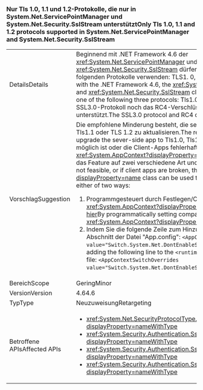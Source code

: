 ### <a name="only-tls-10-11-and-12-protocols-supported-in-systemnetservicepointmanager-and-systemnetsecuritysslstream"></a><span data-ttu-id="749de-101">Nur Tls 1.0, 1.1 und 1.2-Protokolle, die nur in System.Net.ServicePointManager und System.Net.Security.SslStream unterstützt</span><span class="sxs-lookup"><span data-stu-id="749de-101">Only Tls 1.0, 1.1 and 1.2 protocols supported in System.Net.ServicePointManager and System.Net.Security.SslStream</span></span>

|   |   |
|---|---|
|<span data-ttu-id="749de-102">Details</span><span class="sxs-lookup"><span data-stu-id="749de-102">Details</span></span>|<span data-ttu-id="749de-103">Beginnend mit .NET Framework 4.6 der <xref:System.Net.ServicePointManager> und <xref:System.Net.Security.SslStream> dürfen die Klassen nur eine der drei folgenden Protokolle verwenden: TLS1. 0, Tls1.1 oder TLS 1.2.</span><span class="sxs-lookup"><span data-stu-id="749de-103">Starting with the .NET Framework 4.6, the <xref:System.Net.ServicePointManager> and <xref:System.Net.Security.SslStream> classes are only allowed to use one of the following three protocols: Tls1.0, Tls1.1, or Tls1.2.</span></span> <span data-ttu-id="749de-104">Weder das SSL3.0-Protokoll noch das RC4-Verschlüsselungsverfahren werden unterstützt.</span><span class="sxs-lookup"><span data-stu-id="749de-104">The SSL3.0 protocol and RC4 cipher are not supported.</span></span>|
|<span data-ttu-id="749de-105">Vorschlag</span><span class="sxs-lookup"><span data-stu-id="749de-105">Suggestion</span></span>|<span data-ttu-id="749de-106">Die empfohlene Minderung besteht, die serverseitige app auf TLS1. 0, Tls1.1 oder TLS 1.2 zu aktualisieren.</span><span class="sxs-lookup"><span data-stu-id="749de-106">The recommended mitigation is to upgrade the sever-side app to Tls1.0, Tls1.1, or Tls1.2.</span></span> <span data-ttu-id="749de-107">Wenn dies nicht möglich ist oder die Client-Apps fehlerhaft sind, kann die Klasse <xref:System.AppContext?displayProperty=name> verwendet werden, um das Feature auf zwei verschiedene Art und Weisen abzuwählen: </span><span class="sxs-lookup"><span data-stu-id="749de-107">If this is not feasible, or if client apps are broken, the <xref:System.AppContext?displayProperty=name> class can be used to opt out of this feature in either of two ways:</span></span><ol><li><span data-ttu-id="749de-108">Programmgesteuert durch Festlegen/Compat Schaltet die <xref:System.AppContext?displayProperty=name>, wie erläutert unter [hier](http://blogs.msdn.com/b/dotnet/archive/2015/04/29/net-announcements-at-build-2015.aspx#dotnet46)</span><span class="sxs-lookup"><span data-stu-id="749de-108">By programmatically setting compat switches on the <xref:System.AppContext?displayProperty=name>, as explained [here](http://blogs.msdn.com/b/dotnet/archive/2015/04/29/net-announcements-at-build-2015.aspx#dotnet46)</span></span></li><li><span data-ttu-id="749de-109">Indem Sie die folgende Zeile zum Hinzufügen der <code>&lt;runtime&gt;</code> Abschnitt der Datei "App.config": <code>&lt;AppContextSwitchOverrides value=&quot;Switch.System.Net.DontEnableSchUseStrongCrypto=true&quot;/&gt;</code>;</span><span class="sxs-lookup"><span data-stu-id="749de-109">By adding the following line to the <code>&lt;runtime&gt;</code> section of the app.config file: <code>&lt;AppContextSwitchOverrides value=&quot;Switch.System.Net.DontEnableSchUseStrongCrypto=true&quot;/&gt;</code>;</span></span></li></ol>|
|<span data-ttu-id="749de-110">Bereich</span><span class="sxs-lookup"><span data-stu-id="749de-110">Scope</span></span>|<span data-ttu-id="749de-111">Gering</span><span class="sxs-lookup"><span data-stu-id="749de-111">Minor</span></span>|
|<span data-ttu-id="749de-112">Version</span><span class="sxs-lookup"><span data-stu-id="749de-112">Version</span></span>|<span data-ttu-id="749de-113">4.6</span><span class="sxs-lookup"><span data-stu-id="749de-113">4.6</span></span>|
|<span data-ttu-id="749de-114">Typ</span><span class="sxs-lookup"><span data-stu-id="749de-114">Type</span></span>|<span data-ttu-id="749de-115">Neuzuweisung</span><span class="sxs-lookup"><span data-stu-id="749de-115">Retargeting</span></span>|
|<span data-ttu-id="749de-116">Betroffene APIs</span><span class="sxs-lookup"><span data-stu-id="749de-116">Affected APIs</span></span>|<ul><li><xref:System.Net.SecurityProtocolType.Ssl3?displayProperty=nameWithType></li><li><xref:System.Security.Authentication.SslProtocols.None?displayProperty=nameWithType></li><li><xref:System.Security.Authentication.SslProtocols.Ssl2?displayProperty=nameWithType></li><li><xref:System.Security.Authentication.SslProtocols.Ssl3?displayProperty=nameWithType></li></ul>|

